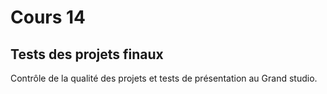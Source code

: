 # Cours 14
## Tests des projets finaux
Contrôle de la qualité des projets et tests de présentation au Grand studio.   
